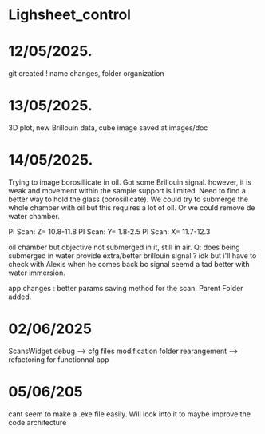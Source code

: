# Lighsheet_control

# 12/05/2025.
git created ! name changes, folder organization

# 13/05/2025.
3D plot, new Brillouin data, cube image saved at images/doc

# 14/05/2025.

Trying to image borosillicate in oil. Got some Brillouin signal. however, it is weak and movement within the sample support is limited. Need to find a better way to hold the glass (borosillicate). We could try to submerge the whole chamber with oil but this requires a lot of oil. Or we could remove de water chamber. 

PI Scan: Z= 10.8-11.8
PI Scan: Y= 1.8-2.5
PI Scan: X= 11.7-12.3

oil chamber but objective not submerged in it, still in air. 
Q: does being submerged in water provide extra/better brillouin signal ? idk but i'll have to check with Alexis when he comes back bc signal seemd a tad better with water immersion.


app changes : better params saving method for the scan. Parent Folder added.

# 02/06/2025
ScansWidget debug --> cfg files modification
folder rearangement --> refactoring for functionnal app

# 05/06/205
cant seem to make a .exe file easily. Will look into it to maybe improve the code architecture